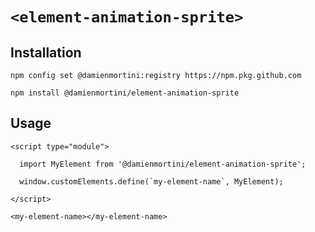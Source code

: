 # `<element-animation-sprite>`

## Installation

```
npm config set @damienmortini:registry https://npm.pkg.github.com

npm install @damienmortini/element-animation-sprite
```

## Usage
```
<script type="module">

  import MyElement from '@damienmortini/element-animation-sprite';

  window.customElements.define(`my-element-name`, MyElement);

</script>

<my-element-name></my-element-name>
```
